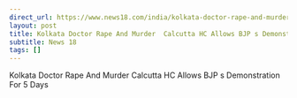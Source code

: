 ```yaml
---
direct_url: https://www.news18.com/india/kolkata-doctor-rape-and-murder-calcutta-hc-allows-bjps-demonstration-for-5-days-9021313.html
layout: post
title: Kolkata Doctor Rape And Murder  Calcutta HC Allows BJP s Demonstration For 5 Days
subtitle: News 18
tags: []
---
```


Kolkata Doctor Rape And Murder  Calcutta HC Allows BJP s Demonstration For 5 Days
